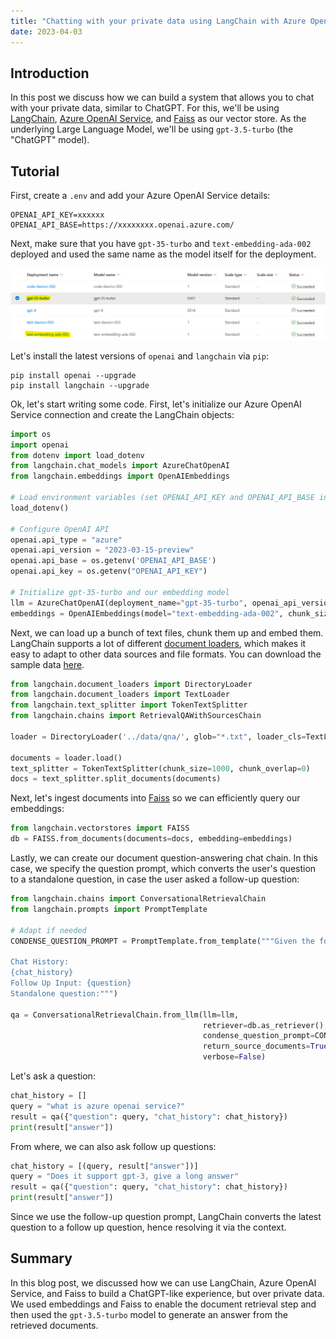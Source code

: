```yaml
---
title: "Chatting with your private data using LangChain with Azure OpenAI Service"
date: 2023-04-03
---
```

## Introduction

In this post we discuss how we can build a system that allows you to chat with your private data, similar to ChatGPT. For this, we'll be using [LangChain](https://docs.langchain.com/docs/), [Azure OpenAI Service](https://azure.microsoft.com/en-us/products/cognitive-services/openai-service), and [Faiss](https://github.com/facebookresearch/faiss) as our vector store. As the underlying Large Language Model, we'll be using `gpt-3.5-turbo` (the "ChatGPT" model).

## Tutorial

First, create a `.env` and add your Azure OpenAI Service details:

```
OPENAI_API_KEY=xxxxxx
OPENAI_API_BASE=https://xxxxxxxx.openai.azure.com/
```

Next, make sure that you have `gpt-35-turbo` and `text-embedding-ada-002` deployed and used the same name as the model itself for the deployment.

![Azure OpenAI Service Model Deployments](/images/model_deployments_chatgpt.png "Azure OpenAI Service Model Deployments")

Let's install the latest versions of `openai` and `langchain` via `pip`:

```
pip install openai --upgrade
pip install langchain --upgrade
```

Ok, let's start writing some code. First, let's initialize our Azure OpenAI Service connection and create the LangChain objects:

```python
import os
import openai
from dotenv import load_dotenv
from langchain.chat_models import AzureChatOpenAI
from langchain.embeddings import OpenAIEmbeddings

# Load environment variables (set OPENAI_API_KEY and OPENAI_API_BASE in .env)
load_dotenv()

# Configure OpenAI API
openai.api_type = "azure"
openai.api_version = "2023-03-15-preview"
openai.api_base = os.getenv('OPENAI_API_BASE')
openai.api_key = os.getenv("OPENAI_API_KEY")

# Initialize gpt-35-turbo and our embedding model
llm = AzureChatOpenAI(deployment_name="gpt-35-turbo", openai_api_version="2023-03-15-preview")
embeddings = OpenAIEmbeddings(model="text-embedding-ada-002", chunk_size=1)
```

Next, we can load up a bunch of text files, chunk them up and embed them. LangChain supports a lot of different [document loaders](https://python.langchain.com/en/latest/modules/indexes/document_loaders.html), which makes it easy to adapt to other data sources and file formats. You can download the sample data [here](https://github.com/microsoft/azure-openai-in-a-day-workshop/tree/main/data/qna).

```python
from langchain.document_loaders import DirectoryLoader
from langchain.document_loaders import TextLoader
from langchain.text_splitter import TokenTextSplitter
from langchain.chains import RetrievalQAWithSourcesChain

loader = DirectoryLoader('../data/qna/', glob="*.txt", loader_cls=TextLoader)

documents = loader.load()
text_splitter = TokenTextSplitter(chunk_size=1000, chunk_overlap=0)
docs = text_splitter.split_documents(documents)
```

Next, let's ingest documents into [Faiss](https://github.com/facebookresearch/faiss) so we can efficiently query our embeddings:

```python
from langchain.vectorstores import FAISS
db = FAISS.from_documents(documents=docs, embedding=embeddings)
```

Lastly, we can create our document question-answering chat chain. In this case, we specify the question prompt, which converts the user's question to a standalone question, in case the user asked a follow-up question:

```python
from langchain.chains import ConversationalRetrievalChain
from langchain.prompts import PromptTemplate

# Adapt if needed
CONDENSE_QUESTION_PROMPT = PromptTemplate.from_template("""Given the following conversation and a follow up question, rephrase the follow up question to be a standalone question.

Chat History:
{chat_history}
Follow Up Input: {question}
Standalone question:""")

qa = ConversationalRetrievalChain.from_llm(llm=llm,
                                           retriever=db.as_retriever(),
                                           condense_question_prompt=CONDENSE_QUESTION_PROMPT,
                                           return_source_documents=True,
                                           verbose=False)
```

Let's ask a question:

```python
chat_history = []
query = "what is azure openai service?"
result = qa({"question": query, "chat_history": chat_history})
print(result["answer"])
```

From where, we can also ask follow up questions:

```python
chat_history = [(query, result["answer"])]
query = "Does it support gpt-3, give a long answer"
result = qa({"question": query, "chat_history": chat_history})
print(result["answer"])
```

Since we use the follow-up question prompt, LangChain converts the latest question to a follow up question, hence resolving it via the context.

## Summary

In this blog post, we discussed how we can use LangChain, Azure OpenAI Service, and Faiss to build a ChatGPT-like experience, but over private data. We used embeddings and Faiss to enable the document retrieval step and then used the `gpt-3.5-turbo` model to generate an answer from the retrieved documents.
